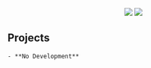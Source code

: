 <p align="center">
  <img src="https://github-readme-stats.vercel.app/api/top-langs/?username=CDotNightHawk&title_color=ffffff&text_color=daf7dc&bg_color=151515"/>
  <img src="https://github-readme-stats.vercel.app/api?username=CDotNightHawk&&show_icons=true&title_color=ffffff&icon_color=bb2acf&text_color=daf7dc&bg_color=151515"/>
</p>

## Projects
    - **No Development**
